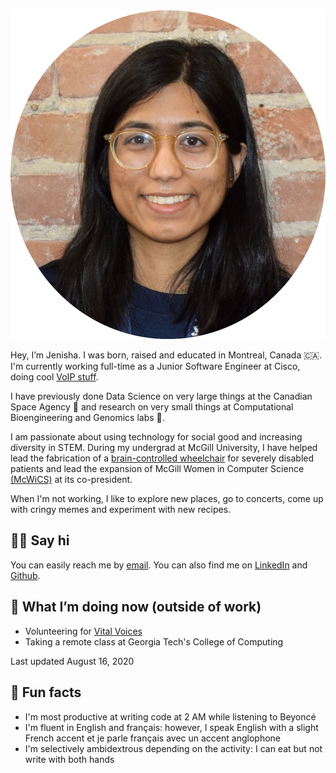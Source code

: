 ---
---

<img id="portrait" src="assets/me.jpg" alt="Photo of Jenisha Patel">

Hey, I’m Jenisha. I was born, raised and educated in Montreal, Canada 🇨🇦. I'm currently working full-time as a Junior Software Engineer at Cisco, doing cool [VoIP stuff](https://www.cisco.com/c/en/us/products/unified-communications/broadworks/index.html).

I have previously done Data Science on very large things at the Canadian Space Agency 🔭 and research on very small things at Computational Bioengineering and Genomics labs 🔬.

I am passionate about using technology for social good and increasing diversity in STEM. During my undergrad at McGill University, I have helped lead the fabrication of a [brain-controlled wheelchair](https://github.com/NTX-McGill/NeuroTechX-McGill-2019) for severely disabled patients and lead the expansion of McGill Women in Computer Science [(McWiCS)](https://www.facebook.com/McWiCS/) at its co-president.

When I'm not working, I like to explore new places, go to concerts, come up with cringy memes and experiment with new recipes.

## 👋🏻 Say hi

You can easily reach me by [email](mailto:jenisha.patel@mail.mcgill.ca). You can also find me on [LinkedIn](https://www.linkedin.com/in/jeniptl/) and [Github](https://github.com/jenip13).


## 📍 What I’m doing now (outside of work)

- Volunteering for [Vital Voices](https://vitalvoicesinnovationlab.io)
- Taking a remote class at Georgia Tech's College of Computing 

Last updated August 16, 2020


## 📠 Fun facts

- I'm most productive at writing code at 2 AM while listening to Beyoncé
- I'm fluent in English and français: however, I speak English with a slight French accent et je parle français avec un accent anglophone
- I'm selectively ambidextrous depending on the activity: I can eat but not write with both hands 
